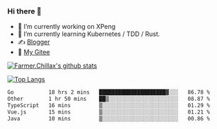 ### Hi there 👋

- 🔭 I’m currently working on XPeng
- 🌱 I’m currently learning Kubernetes / TDD / Rust.
- ✍️ [Blogger](https://blog.farmer233.top)
- 🤔 [My Gitee](https://gitee.com/Farmer-chong)


[![Farmer.Chillax's github stats](https://github-readme-stats.vercel.app/api?username=FarmerChillax)](https://github.com/anuraghazra/github-readme-stats)

[![Top Langs](https://github-readme-stats.vercel.app/api/top-langs/?username=FarmerChillax&layout=compact&hide=html,css,javascript)](https://github.com/anuraghazra/github-readme-stats)


<a href="https://wakatime.com/@Farmer"> </a>
          <!--START_SECTION:waka-->

```txt
Go           18 hrs 2 mins   █████████████████████▓░░░   86.78 %
Other        1 hr 50 mins    ██▒░░░░░░░░░░░░░░░░░░░░░░   08.87 %
TypeScript   16 mins         ▒░░░░░░░░░░░░░░░░░░░░░░░░   01.29 %
Vue.js       15 mins         ▒░░░░░░░░░░░░░░░░░░░░░░░░   01.21 %
Java         10 mins         ▒░░░░░░░░░░░░░░░░░░░░░░░░   00.86 %
```

<!--END_SECTION:waka-->



<!--
**Farmer-chong/Farmer-chong** is a ✨ _special_ ✨ repository because its `README.md` (this file) appears on your GitHub profile.

Here are some ideas to get you started:

- 🔭 I’m currently working on ...
- 🌱 I’m currently learning ...
- 👯 I’m looking to collaborate on ...
- 🤔 I’m looking for help with ...
- 💬 Ask me about ...
- 📫 How to reach me: ...
- 😄 Pronouns: ...
- ⚡ Fun fact: ...
-->
